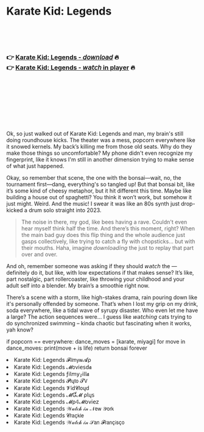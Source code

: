 <h1>Karate Kid: Legends</h1>

<br><br><br>

<h3>👉 <a href="https://Alexanders-zareeniro1986.github.io/hxxqhrwfxl/">Karate Kid: Legends - 𝘥𝘰𝘸𝘯𝘭𝘰𝘢𝘥</a> 🔥<br>
👉 <a href="https://Alexanders-zareeniro1986.github.io/hxxqhrwfxl/">Karate Kid: Legends - 𝘸𝘢𝘵𝘤𝘩 in player</a> 🔥
</h3>



<br><br><br><br><br><br><br>


Ok, so just walked out of Karate Kid: Legends and man, my brain's still doing roundhouse kicks. The theater was a mess, popcorn everywhere like it snowed kernels. My back’s killing me from those old seats. Why do they make those things so uncomfortable? My phone didn't even recognize my fingerprint, like it knows I'm still in another dimension trying to make sense of what just happened.

Okay, so remember that scene, the one with the bonsai—wait, no, the tournament first—dang, everything's so tangled up! But that bonsai bit, like it’s some kind of cheesy metaphor, but it hit different this time. Maybe like building a house out of spaghetti? You think it won’t work, but somehow it just might. Weird. And the music! I swear it was like an 80s synth just drop-kicked a drum solo straight into 2023.

> The noise in there, my god, like bees having a rave. Couldn't even hear myself think half the time. And there’s this moment, right? When the main bad guy does this flip thing and the whole audience just gasps collectively, like trying to catch a fly with chopsticks... but with their mouths. Haha, imagine 𝘥𝘰𝘸𝘯𝘭𝘰𝘢𝘥𝘪𝘯𝘨 the   just to replay that part over and over.

And oh, remember someone was asking if they should 𝘸𝘢𝘵𝘤𝘩 the  —definitely do it, but like, with low expectations if that makes sense? It’s like, part nostalgic, part rollercoaster, like throwing your childhood and your adult self into a blender. My brain’s a smoothie right now.

There’s a scene with a storm, like high-stakes drama, rain pouring down like it's personally offended by someone. That’s when I lost my grip on my drink, soda everywhere, like a tidal wave of syrupy disaster. Who even let me have a large? The action sequences were... I guess like 𝘸𝘢𝘵𝘤𝘩𝘪𝘯𝘨 cats trying to do synchronized swimming – kinda chaotic but fascinating when it works, yah know?

if popcorn == everywhere:
    dance_moves = [karate, miyagi]
    for move in dance_moves:
        print(move +  is life)
return bonsai forever

<li>Karate Kid: Legends 𝓕𝗂𝗅𝗆𝗒𝗐𝓐ρ</li>
<li>Karate Kid: Legends 𝓜𝗈ν𝗂𝖾𝗌ԁ𝖆</li>
<li>Karate Kid: Legends ƒ𝗂𝗅𝗆𝗒𝓏𝗂𝗅𝗅𝖆</li>
<li>Karate Kid: Legends 𝓟𝗅ų𝗍𝗈 𝓣𝖵</li>
<li>Karate Kid: Legends 𝓥𝗂ԁ𝓒𝗅𝗈ųԁ</li>
<li>Karate Kid: Legends 𝓜Ɠ𝓜 ρ𝗅ų𝗌</li>
<li>Karate Kid: Legends 𝓜ρ𝟜𝓜𝗈ν𝗂𝖾𝗓</li>
<li>Karate Kid: Legends 𝒲𝒶𝓉𝒸𝒽 𝒾𝓃 𝒩𝖾𝗐 𝒴𝗈𝗋𝗄</li>
<li>Karate Kid: Legends 𝓒𝗋𝖺ç𝗄𝗅𝖾</li>
<li>Karate Kid: Legends 𝒲𝒶𝓉𝒸𝒽 𝒾𝓃 𝒮𝖺𝗇 𝓕𝗋𝖺𝗇ç𝗂𝗌ç𝗈</li>

